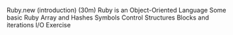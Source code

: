 Ruby.new (introduction) (30m)
Ruby is an Object-Oriented Language
Some basic Ruby
Array and Hashes
Symbols
Control Structures
Blocks and iterations
I/O
Exercise
